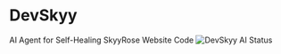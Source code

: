 # DevSkyy
AI Agent for Self-Healing SkyyRose Website Code
![DevSkyy AI Status](https://img.shields.io/badge/DevAgent-running-brightgreen?style=flat-square&logo=github)
